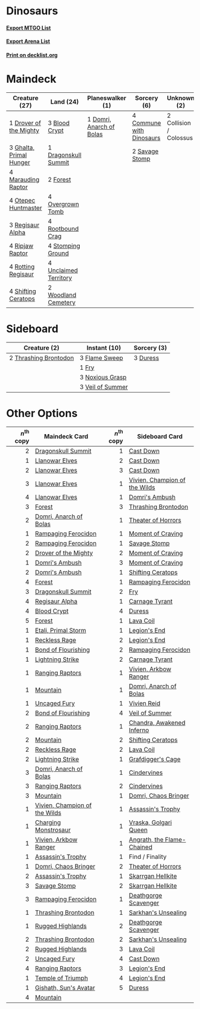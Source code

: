 # Dinosaurs

#### [Export MTGO List](../collection/Dinosaurs/Dinosaurs.txt)
#### [Export Arena List](../collection/Dinosaurs/Dinosaurs_arena.txt)
#### [Print on decklist.org](http://decklist.org/?deckmain=3%09Blood%20Crypt%0A2%09Collision%20/%20Colossus%0A4%09Commune%20with%20Dinosaurs%0A1%09Domri,%20Anarch%20of%20Bolas%0A1%09Dragonskull%20Summit%0A1%09Drover%20of%20the%20Mighty%0A2%09Forest%0A3%09Ghalta,%20Primal%20Hunger%0A4%09Marauding%20Raptor%0A4%09Otepec%20Huntmaster%0A4%09Overgrown%20Tomb%0A3%09Regisaur%20Alpha%0A4%09Ripjaw%20Raptor%0A4%09Rootbound%20Crag%0A4%09Rotting%20Regisaur%0A2%09Savage%20Stomp%0A4%09Shifting%20Ceratops%0A4%09Stomping%20Ground%0A4%09Unclaimed%20Territory%0A2%09Woodland%20Cemetery&deckside=3%09Duress%0A3%09Flame%20Sweep%0A1%09Fry%0A3%09Noxious%20Grasp%0A2%09Thrashing%20Brontodon%0A3%09Veil%20of%20Summer)
# Maindeck

|                                          Creature (27)                                           |                                           Land (24)                                            |                                         Planeswalker (1)                                          |                                            Sorcery (6)                                            |     Unknown (2)      |
|--------------------------------------------------------------------------------------------------|------------------------------------------------------------------------------------------------|---------------------------------------------------------------------------------------------------|---------------------------------------------------------------------------------------------------|----------------------|
|1 [Drover of the Mighty](http://gatherer.wizards.com/Pages/Card/Details.aspx?multiverseid=435342) |3 [Blood Crypt](http://gatherer.wizards.com/Pages/Card/Details.aspx?multiverseid=97102)         |1 [Domri, Anarch of Bolas](http://gatherer.wizards.com/Pages/Card/Details.aspx?multiverseid=461118)|4 [Commune with Dinosaurs](http://gatherer.wizards.com/Pages/Card/Details.aspx?multiverseid=435336)|2 Collision / Colossus|
|3 [Ghalta, Primal Hunger](http://gatherer.wizards.com/Pages/Card/Details.aspx?multiverseid=456564)|1 [Dragonskull Summit](http://gatherer.wizards.com/Pages/Card/Details.aspx?multiverseid=420909) |                                                                                                   |2 [Savage Stomp](http://gatherer.wizards.com/Pages/Card/Details.aspx?multiverseid=435361)          |                      |
|4 [Marauding Raptor](http://gatherer.wizards.com/Pages/Card/Details.aspx?multiverseid=466904)     |2 [Forest](http://gatherer.wizards.com/Pages/Card/Details.aspx?multiverseid=439860)             |                                                                                                   |                                                                                                   |                      |
|4 [Otepec Huntmaster](http://gatherer.wizards.com/Pages/Card/Details.aspx?multiverseid=435307)    |4 [Overgrown Tomb](http://gatherer.wizards.com/Pages/Card/Details.aspx?multiverseid=405103)     |                                                                                                   |                                                                                                   |                      |
|3 [Regisaur Alpha](http://gatherer.wizards.com/Pages/Card/Details.aspx?multiverseid=435383)       |4 [Rootbound Crag](http://gatherer.wizards.com/Pages/Card/Details.aspx?multiverseid=420934)     |                                                                                                   |                                                                                                   |                      |
|4 [Ripjaw Raptor](http://gatherer.wizards.com/Pages/Card/Details.aspx?multiverseid=435359)        |4 [Stomping Ground](http://gatherer.wizards.com/Pages/Card/Details.aspx?multiverseid=405110)    |                                                                                                   |                                                                                                   |                      |
|4 [Rotting Regisaur](http://gatherer.wizards.com/Pages/Card/Details.aspx?multiverseid=466865)     |4 [Unclaimed Territory](http://gatherer.wizards.com/Pages/Card/Details.aspx?multiverseid=435419)|                                                                                                   |                                                                                                   |                      |
|4 [Shifting Ceratops](http://gatherer.wizards.com/Pages/Card/Details.aspx?multiverseid=466948)    |2 [Woodland Cemetery](http://gatherer.wizards.com/Pages/Card/Details.aspx?multiverseid=443136)  |                                                                                                   |                                                                                                   |                      |


# Sideboard

|                                          Creature (2)                                          |                                       Instant (10)                                        |                                   Sorcery (3)                                    |
|------------------------------------------------------------------------------------------------|-------------------------------------------------------------------------------------------|----------------------------------------------------------------------------------|
|2 [Thrashing Brontodon](http://gatherer.wizards.com/Pages/Card/Details.aspx?multiverseid=456570)|3 [Flame Sweep](http://gatherer.wizards.com/Pages/Card/Details.aspx?multiverseid=466893)   |3 [Duress](http://gatherer.wizards.com/Pages/Card/Details.aspx?multiverseid=14557)|
|                                                                                                |1 [Fry](http://gatherer.wizards.com/Pages/Card/Details.aspx?multiverseid=466894)           |                                                                                  |
|                                                                                                |3 [Noxious Grasp](http://gatherer.wizards.com/Pages/Card/Details.aspx?multiverseid=466864) |                                                                                  |
|                                                                                                |3 [Veil of Summer](http://gatherer.wizards.com/Pages/Card/Details.aspx?multiverseid=466952)|                                                                                  |


# Other Options

|*n*<sup>th</sup> copy|                                             Maindeck Card                                              |*n*<sup>th</sup> copy|                                             Sideboard Card                                             |
|--------------------:|--------------------------------------------------------------------------------------------------------|--------------------:|--------------------------------------------------------------------------------------------------------|
|                    2|[Dragonskull Summit](http://gatherer.wizards.com/Pages/Card/Details.aspx?multiverseid=420909)           |                    1|[Cast Down](http://gatherer.wizards.com/Pages/Card/Details.aspx?multiverseid=442969)                    |
|                    1|[Llanowar Elves](http://gatherer.wizards.com/Pages/Card/Details.aspx?multiverseid=129626)               |                    2|[Cast Down](http://gatherer.wizards.com/Pages/Card/Details.aspx?multiverseid=442969)                    |
|                    2|[Llanowar Elves](http://gatherer.wizards.com/Pages/Card/Details.aspx?multiverseid=129626)               |                    3|[Cast Down](http://gatherer.wizards.com/Pages/Card/Details.aspx?multiverseid=442969)                    |
|                    3|[Llanowar Elves](http://gatherer.wizards.com/Pages/Card/Details.aspx?multiverseid=129626)               |                    1|[Vivien, Champion of the Wilds](http://gatherer.wizards.com/Pages/Card/Details.aspx?multiverseid=461107)|
|                    4|[Llanowar Elves](http://gatherer.wizards.com/Pages/Card/Details.aspx?multiverseid=129626)               |                    1|[Domri's Ambush](http://gatherer.wizards.com/Pages/Card/Details.aspx?multiverseid=461119)               |
|                    3|[Forest](http://gatherer.wizards.com/Pages/Card/Details.aspx?multiverseid=439860)                       |                    3|[Thrashing Brontodon](http://gatherer.wizards.com/Pages/Card/Details.aspx?multiverseid=456570)          |
|                    2|[Domri, Anarch of Bolas](http://gatherer.wizards.com/Pages/Card/Details.aspx?multiverseid=461118)       |                    1|[Theater of Horrors](http://gatherer.wizards.com/Pages/Card/Details.aspx?multiverseid=457357)           |
|                    1|[Rampaging Ferocidon](http://gatherer.wizards.com/Pages/Card/Details.aspx?multiverseid=435308)          |                    1|[Moment of Craving](http://gatherer.wizards.com/Pages/Card/Details.aspx?multiverseid=439736)            |
|                    2|[Rampaging Ferocidon](http://gatherer.wizards.com/Pages/Card/Details.aspx?multiverseid=435308)          |                    1|[Savage Stomp](http://gatherer.wizards.com/Pages/Card/Details.aspx?multiverseid=435361)                 |
|                    2|[Drover of the Mighty](http://gatherer.wizards.com/Pages/Card/Details.aspx?multiverseid=435342)         |                    2|[Moment of Craving](http://gatherer.wizards.com/Pages/Card/Details.aspx?multiverseid=439736)            |
|                    1|[Domri's Ambush](http://gatherer.wizards.com/Pages/Card/Details.aspx?multiverseid=461119)               |                    3|[Moment of Craving](http://gatherer.wizards.com/Pages/Card/Details.aspx?multiverseid=439736)            |
|                    2|[Domri's Ambush](http://gatherer.wizards.com/Pages/Card/Details.aspx?multiverseid=461119)               |                    1|[Shifting Ceratops](http://gatherer.wizards.com/Pages/Card/Details.aspx?multiverseid=466948)            |
|                    4|[Forest](http://gatherer.wizards.com/Pages/Card/Details.aspx?multiverseid=439860)                       |                    1|[Rampaging Ferocidon](http://gatherer.wizards.com/Pages/Card/Details.aspx?multiverseid=435308)          |
|                    3|[Dragonskull Summit](http://gatherer.wizards.com/Pages/Card/Details.aspx?multiverseid=420909)           |                    2|[Fry](http://gatherer.wizards.com/Pages/Card/Details.aspx?multiverseid=466894)                          |
|                    4|[Regisaur Alpha](http://gatherer.wizards.com/Pages/Card/Details.aspx?multiverseid=435383)               |                    1|[Carnage Tyrant](http://gatherer.wizards.com/Pages/Card/Details.aspx?multiverseid=435334)               |
|                    4|[Blood Crypt](http://gatherer.wizards.com/Pages/Card/Details.aspx?multiverseid=97102)                   |                    4|[Duress](http://gatherer.wizards.com/Pages/Card/Details.aspx?multiverseid=14557)                        |
|                    5|[Forest](http://gatherer.wizards.com/Pages/Card/Details.aspx?multiverseid=439860)                       |                    1|[Lava Coil](http://gatherer.wizards.com/Pages/Card/Details.aspx?multiverseid=452858)                    |
|                    1|[Etali, Primal Storm](http://gatherer.wizards.com/Pages/Card/Details.aspx?multiverseid=439757)          |                    1|[Legion's End](http://gatherer.wizards.com/Pages/Card/Details.aspx?multiverseid=466860)                 |
|                    1|[Reckless Rage](http://gatherer.wizards.com/Pages/Card/Details.aspx?multiverseid=439767)                |                    2|[Legion's End](http://gatherer.wizards.com/Pages/Card/Details.aspx?multiverseid=466860)                 |
|                    1|[Bond of Flourishing](http://gatherer.wizards.com/Pages/Card/Details.aspx?multiverseid=461082)          |                    2|[Rampaging Ferocidon](http://gatherer.wizards.com/Pages/Card/Details.aspx?multiverseid=435308)          |
|                    1|[Lightning Strike](http://gatherer.wizards.com/Pages/Card/Details.aspx?multiverseid=383299)             |                    2|[Carnage Tyrant](http://gatherer.wizards.com/Pages/Card/Details.aspx?multiverseid=435334)               |
|                    1|[Ranging Raptors](http://gatherer.wizards.com/Pages/Card/Details.aspx?multiverseid=435357)              |                    1|[Vivien, Arkbow Ranger](http://gatherer.wizards.com/Pages/Card/Details.aspx?multiverseid=466953)        |
|                    1|[Mountain](http://gatherer.wizards.com/Pages/Card/Details.aspx?multiverseid=439859)                     |                    1|[Domri, Anarch of Bolas](http://gatherer.wizards.com/Pages/Card/Details.aspx?multiverseid=461118)       |
|                    1|[Uncaged Fury](http://gatherer.wizards.com/Pages/Card/Details.aspx?multiverseid=442144)                 |                    1|[Vivien Reid](http://gatherer.wizards.com/Pages/Card/Details.aspx?multiverseid=447344)                  |
|                    2|[Bond of Flourishing](http://gatherer.wizards.com/Pages/Card/Details.aspx?multiverseid=461082)          |                    4|[Veil of Summer](http://gatherer.wizards.com/Pages/Card/Details.aspx?multiverseid=466952)               |
|                    2|[Ranging Raptors](http://gatherer.wizards.com/Pages/Card/Details.aspx?multiverseid=435357)              |                    1|[Chandra, Awakened Inferno](http://gatherer.wizards.com/Pages/Card/Details.aspx?multiverseid=466881)    |
|                    2|[Mountain](http://gatherer.wizards.com/Pages/Card/Details.aspx?multiverseid=439859)                     |                    2|[Shifting Ceratops](http://gatherer.wizards.com/Pages/Card/Details.aspx?multiverseid=466948)            |
|                    2|[Reckless Rage](http://gatherer.wizards.com/Pages/Card/Details.aspx?multiverseid=439767)                |                    2|[Lava Coil](http://gatherer.wizards.com/Pages/Card/Details.aspx?multiverseid=452858)                    |
|                    2|[Lightning Strike](http://gatherer.wizards.com/Pages/Card/Details.aspx?multiverseid=383299)             |                    1|[Grafdigger's Cage](http://gatherer.wizards.com/Pages/Card/Details.aspx?multiverseid=278452)            |
|                    3|[Domri, Anarch of Bolas](http://gatherer.wizards.com/Pages/Card/Details.aspx?multiverseid=461118)       |                    1|[Cindervines](http://gatherer.wizards.com/Pages/Card/Details.aspx?multiverseid=457305)                  |
|                    3|[Ranging Raptors](http://gatherer.wizards.com/Pages/Card/Details.aspx?multiverseid=435357)              |                    2|[Cindervines](http://gatherer.wizards.com/Pages/Card/Details.aspx?multiverseid=457305)                  |
|                    3|[Mountain](http://gatherer.wizards.com/Pages/Card/Details.aspx?multiverseid=439859)                     |                    1|[Domri, Chaos Bringer](http://gatherer.wizards.com/Pages/Card/Details.aspx?multiverseid=460128)         |
|                    1|[Vivien, Champion of the Wilds](http://gatherer.wizards.com/Pages/Card/Details.aspx?multiverseid=461107)|                    1|[Assassin's Trophy](http://gatherer.wizards.com/Pages/Card/Details.aspx?multiverseid=452902)            |
|                    1|[Charging Monstrosaur](http://gatherer.wizards.com/Pages/Card/Details.aspx?multiverseid=435292)         |                    1|[Vraska, Golgari Queen](http://gatherer.wizards.com/Pages/Card/Details.aspx?multiverseid=452963)        |
|                    1|[Vivien, Arkbow Ranger](http://gatherer.wizards.com/Pages/Card/Details.aspx?multiverseid=466953)        |                    1|[Angrath, the Flame-Chained](http://gatherer.wizards.com/Pages/Card/Details.aspx?multiverseid=439809)   |
|                    1|[Assassin's Trophy](http://gatherer.wizards.com/Pages/Card/Details.aspx?multiverseid=452902)            |                    1|Find / Finality                                                                                         |
|                    1|[Domri, Chaos Bringer](http://gatherer.wizards.com/Pages/Card/Details.aspx?multiverseid=460128)         |                    2|[Theater of Horrors](http://gatherer.wizards.com/Pages/Card/Details.aspx?multiverseid=457357)           |
|                    2|[Assassin's Trophy](http://gatherer.wizards.com/Pages/Card/Details.aspx?multiverseid=452902)            |                    1|[Skarrgan Hellkite](http://gatherer.wizards.com/Pages/Card/Details.aspx?multiverseid=457258)            |
|                    3|[Savage Stomp](http://gatherer.wizards.com/Pages/Card/Details.aspx?multiverseid=435361)                 |                    2|[Skarrgan Hellkite](http://gatherer.wizards.com/Pages/Card/Details.aspx?multiverseid=457258)            |
|                    3|[Rampaging Ferocidon](http://gatherer.wizards.com/Pages/Card/Details.aspx?multiverseid=435308)          |                    1|[Deathgorge Scavenger](http://gatherer.wizards.com/Pages/Card/Details.aspx?multiverseid=435339)         |
|                    1|[Thrashing Brontodon](http://gatherer.wizards.com/Pages/Card/Details.aspx?multiverseid=456570)          |                    1|[Sarkhan's Unsealing](http://gatherer.wizards.com/Pages/Card/Details.aspx?multiverseid=447291)          |
|                    1|[Rugged Highlands](http://gatherer.wizards.com/Pages/Card/Details.aspx?multiverseid=420935)             |                    2|[Deathgorge Scavenger](http://gatherer.wizards.com/Pages/Card/Details.aspx?multiverseid=435339)         |
|                    2|[Thrashing Brontodon](http://gatherer.wizards.com/Pages/Card/Details.aspx?multiverseid=456570)          |                    2|[Sarkhan's Unsealing](http://gatherer.wizards.com/Pages/Card/Details.aspx?multiverseid=447291)          |
|                    2|[Rugged Highlands](http://gatherer.wizards.com/Pages/Card/Details.aspx?multiverseid=420935)             |                    3|[Lava Coil](http://gatherer.wizards.com/Pages/Card/Details.aspx?multiverseid=452858)                    |
|                    2|[Uncaged Fury](http://gatherer.wizards.com/Pages/Card/Details.aspx?multiverseid=442144)                 |                    4|[Cast Down](http://gatherer.wizards.com/Pages/Card/Details.aspx?multiverseid=442969)                    |
|                    4|[Ranging Raptors](http://gatherer.wizards.com/Pages/Card/Details.aspx?multiverseid=435357)              |                    3|[Legion's End](http://gatherer.wizards.com/Pages/Card/Details.aspx?multiverseid=466860)                 |
|                    1|[Temple of Triumph](http://gatherer.wizards.com/Pages/Card/Details.aspx?multiverseid=373560)            |                    4|[Legion's End](http://gatherer.wizards.com/Pages/Card/Details.aspx?multiverseid=466860)                 |
|                    1|[Gishath, Sun's Avatar](http://gatherer.wizards.com/Pages/Card/Details.aspx?multiverseid=435378)        |                    5|[Duress](http://gatherer.wizards.com/Pages/Card/Details.aspx?multiverseid=14557)                        |
|                    4|[Mountain](http://gatherer.wizards.com/Pages/Card/Details.aspx?multiverseid=439859)                     |                     |                                                                                                        |


